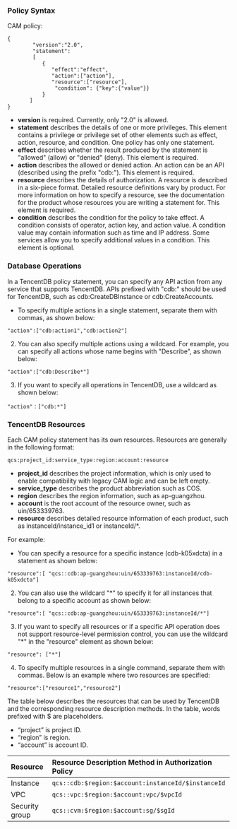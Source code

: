 
<span id = "celueyufa"></span>
### Policy Syntax
CAM policy:
```
{	 
        "version":"2.0", 
        "statement": 
        [ 
           { 
              "effect":"effect", 
              "action":["action"], 
              "resource":["resource"], 
               "condition": {"key":{"value"}} 
           } 
       ] 
} 
```
- **version** is required. Currently, only "2.0" is allowed.
- **statement** describes the details of one or more privileges. This element contains a privilege or privilege set of other elements such as effect, action, resource, and condition. One policy has only one statement.
 - **effect** describes whether the result produced by the statement is "allowed" (allow) or "denied" (deny). This element is required.
 - **action** describes the allowed or denied action. An action can be an API (described using the prefix "cdb:"). This element is required.
 - **resource** describes the details of authorization. A resource is described in a six-piece format. Detailed resource definitions vary by product. For more information on how to specify a resource, see the documentation for the product whose resources you are writing a statement for. This element is required.
 - **condition** describes the condition for the policy to take effect. A condition consists of operator, action key, and action value. A condition value may contain information such as time and IP address. Some services allow you to specify additional values in a condition. This element is optional.

<span id = "caozuo"></span>
### Database Operations
In a TencentDB policy statement, you can specify any API action from any service that supports TencentDB. APIs prefixed with "cdb:" should be used for TencentDB, such as cdb:CreateDBInstance or cdb:CreateAccounts.

- To specify multiple actions in a single statement, separate them with commas, as shown below:
```
"action":["cdb:action1","cdb:action2"]
```
2. You can also specify multiple actions using a wildcard. For example, you can specify all actions whose name begins with "Describe", as shown below:
```
"action":["cdb:Describe*"]
```
3. If you want to specify all operations in TencentDB, use a wildcard as shown below:
```
"action"：["cdb:*"]
```

<span id = "ziyuanlujing"></span> 
### TencentDB Resources
Each CAM policy statement has its own resources.
Resources are generally in the following format:
```
qcs:project_id:service_type:region:account:resource
```

- **project_id** describes the project information, which is only used to enable compatibility with legacy CAM logic and can be left empty.
- **service_type** describes the product abbreviation such as COS.
- **region** describes the region information, such as ap-guangzhou.
- **account** is the root account of the resource owner, such as uin/653339763.
- **resource** describes detailed resource information of each product, such as instanceId/instance_id1 or instanceId/*.

For example:
- You can specify a resource for a specific instance (cdb-k05xdcta) in a statement as shown below:
```
"resource":[ "qcs::cdb:ap-guangzhou:uin/653339763:instanceId/cdb-k05xdcta"]
```
2. You can also use the wildcard "*" to specify it for all instances that belong to a specific account as shown below:
```
"resource":[ "qcs::cdb:ap-guangzhou:uin/653339763:instanceId/*"]
```
3. If you want to specify all resources or if a specific API operation does not support resource-level permission control, you can use the wildcard "*" in the "resource" element as shown below:
```
"resource": ["*"]
```
4. To specify multiple resources in a single command, separate them with commas. Below is an example where two resources are specified:
```
"resource":["resource1","resource2"]
```

The table below describes the resources that can be used by TencentDB and the corresponding resource description methods.
In the table, words prefixed with $ are placeholders.
- “project” is project ID.
- “region” is region.
- “account” is account ID.

| Resource | Resource Description Method in Authorization Policy |
|:-------|:-------|
| Instance |  ```qcs::cdb:$region:$account:instanceId/$instanceId```|
|VPC|  ```qcs::vpc:$region:$account:vpc/$vpcId```|
| Security group |  ```qcs::cvm:$region:$account:sg/$sgId```|
